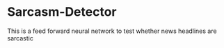 # Sarcasm-Detector
This is a feed forward neural network to test whether news headlines are sarcastic
